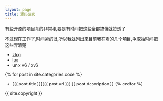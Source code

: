 ```yaml
---
layout: page
title: 源码研究
---
```


有些开源的项目真的非常棒,要是有时间把这些全都搞懂就赞透了

不过现在工作了,时间紧的很,所以我就列出来目前我在看的几个项目,争取抽时间把这些弄清楚

* [zlog](http://github.com/HardySimpson/zlog)
* [lua](http://www.lua.org/manual/5.2/manual.html)
* [unix v6 / xv6](http://pdos.csail.mit.edu/6.828/2012/xv6.html)

{% for post in site.categories.code %}
*   [{{ post.title }}]({{ post.url }})
    {{ post.description }}
{% endfor %}

{{ site.copyright }}
